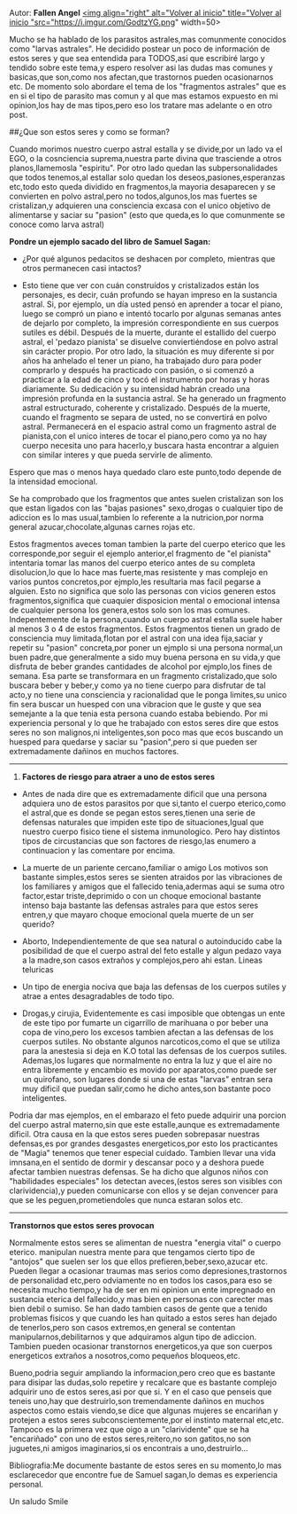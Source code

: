 Autor: **Fallen Angel**
<a href="https://github.com/Ocul-LB/Projecto-LB/wiki"><img align="right" alt="Volver al inicio" title="Volver al inicio "src="https://i.imgur.com/GodtzYG.png" width=50></a>

Mucho se ha hablado de los parasitos astrales,mas comunmente conocidos como "larvas astrales".
He decidido postear un poco de información de estos seres y que sea entendida para TODOS,asi que escribiré largo y tendido sobre este tema,y espero resolver asi las dudas mas comunes y basicas,que son,como nos afectan,que trastornos pueden ocasionarnos etc.
De momento solo abordare el tema de los "fragmentos astrales" que es en si el tipo de parasito mas comun y al que mas estamos expuesto en mi opinion,los hay de mas tipos,pero eso los tratare mas adelante o en otro post.

##¿Que son estos seres y como se forman?

Cuando morimos nuestro cuerpo astral estalla y se divide,por un lado va el EGO, o la cosnciencia suprema,nuestra parte divina que trasciende a otros planos,llamemosla "espiritu".
Por otro lado quedan las subpersonalidades que todos tenemos,al estallar solo quedan los deseos,pasiones,esperanzas etc,todo esto queda dividido en fragmentos,la mayoria desaparecen y se convierten en polvo astral,pero no todos,algunos,los mas fuertes se cristalizan,y adquieren una consciencia excasa con el unico objetivo de alimentarse y saciar su "pasion" (esto que queda,es lo que comunmente se conoce como larva astral)

**Pondre un ejemplo sacado del libro de Samuel Sagan:**

* ¿Por qué algunos pedacitos se deshacen por completo, mientras que otros permanecen casi intactos?

 * Esto tiene que ver con cuán construídos y cristalizados están los personajes, es decir, cuán profundo se hayan impreso en la sustancia astral. Si, por ejemplo, un día usted pensó en aprender a tocar el piano, luego se compró un piano e intentó tocarlo por algunas semanas antes de dejarlo por completo, la impresión correspondiente en sus cuerpos sutiles es débil. Después de la muerte, durante el estallido del cuerpo astral, el 'pedazo pianista' se disuelve conviertiéndose en polvo astral sin carácter propio. Por otro lado, la situación es muy diferente si por años ha anhelado el tener un piano, ha trabajado duro para poder comprarlo y después ha practicado con pasión, o si comenzó a practicar a la edad de cinco y tocó el instrumento por horas y horas diariamente. Su dedicación y su intensidad habrán creado una impresión profunda en la sustancia astral. Se ha generado un fragmento astral estructurado, coherente y cristalizado. Después de la muerte, cuando el fragmento se separa de usted, no se convertirá en polvo astral. Permanecerá en el espacio astral como un fragmento astral de pianista,con el unico interes de tocar el piano,pero como ya no hay cuerpo necesita uno para hacerlo,y buscara hasta encontrar a alguien con similar interes y que pueda servirle de alimento.

Espero que mas o menos haya quedado claro este punto,todo depende de la intensidad emocional.

Se ha comprobado que los fragmentos que antes suelen cristalizan son los que estan ligados con las "bajas pasiones" sexo,drogas o cualquier tipo de adiccion es lo mas usual,tambien lo referente a la nutricion,por norma general azucar,chocolate,algunas carnes rojas etc.

Estos fragmentos aveces toman tambien la parte del cuerpo eterico que les corresponde,por seguir el ejemplo anterior,el fragmento de "el pianista" intentaria tomar las manos del cuerpo eterico antes de su completa disolucion,lo que lo hace mas fuerte,mas resistente y mas complejo en varios puntos concretos,por ejmplo,les resultaria mas facil pegarse a alguien.
Esto no significa que solo las personas con vicios generen estos fragmentos,significa que cuaquier disposicion mental o emocional intensa de cualquier persona los genera,estos solo son los mas comunes.
Indepentemente de la persona,cuando un cuerpo astral estalla suele haber al menos 3 o 4 de estos fragmentos.
Estos fragmentos tienen un grado de consciencia muy limitada,flotan por el astral con una idea fija,saciar y repetir su "pasion" concreta,por poner un ejmplo si una persona normal,un buen padre,que generalmente a sido muy buena persona en su vida,y que disfruta de beber grandes cantidades de alcohol por ejmplo,los fines de semana.
Esa parte se transformara en un fragmento cristalizado,que solo buscara beber y beber,y como ya no tiene cuerpo para disfrutar de tal acto,y no tiene una consciencia y racionalidad que le ponga limites,su unico fin sera buscar un huesped con una vibracion que le guste y que sea semejante a la que tenia esta persona cuando estaba bebiendo.
Por mi experiencia personal y lo que he trabajado con estos seres dire que estos seres no son malignos,ni inteligentes,son poco mas que ecos buscando un huesped para quedarse y saciar su "pasion",pero si que pueden ser extremadamente dañinos en muchos factores.

<hr/>

1. **Factores de riesgo para atraer a uno de estos seres**

 * Antes de nada dire que es extremadamente dificil que una persona adquiera uno de estos parasitos por que si,tanto el cuerpo eterico,como el astral,que es donde se pegan estos seres,tienen una serie de defensas naturales que impiden este tipo de situaciones,Igual que nuestro cuerpo fisico tiene el sistema inmunologico.
Pero hay distintos tipos de circustancias que son factores de riesgo,las enumero a continuacion y las comentare por encima.


 * La muerte de un pariente cercano,familiar o amigo
Los motivos son bastante simples,estos seres se sienten atraidos por las vibraciones de los familiares y amigos que el fallecido tenia,adermas aqui se suma otro factor,estar triste,deprimido o con un choque emocional bastante intenso baja bastante las defensas astrales para que estos seres entren,y que mayaro choque emocional quela muerte de un ser querido?

 * Aborto,
Independientemente de que sea natural o autoinducido cabe la posibilidad de que el cuerpo astral del feto estalle y algun pedazo vaya a la madre,son casos extraños y complejos,pero ahi estan.
Lineas teluricas

 * Un tipo de energia nociva que baja las defensas de los cuerpos sutiles y atrae a entes desagradables de todo tipo.

 * Drogas,y cirujia, Evidentemente es casi imposible que obtengas un ente de este tipo por fumarte un cigarrillo de marihuana o por beber una copa de vino,pero los excesos tambien afectan a las defensas de los cuerpos sutiles.
No obstante algunos narcoticos,como el que se utiliza para la anestesia si deja en K.O total las defensas de los cuerpos sutiles.
Ademas,los lugares que normalmente no entra la luz y que el aire no entra libremente y encambio es movido por aparatos,como puede ser un quirofano, son lugares donde si una de estas "larvas" entran sera muy dificil que puedan salir,como he dicho antes,son bastante poco inteligentes.

Podria dar mas ejemplos, en el embarazo el feto puede adquirir una porcion del cuerpo astral materno,sin que este estalle,aunque es extremadamente dificil.
Otra causa en la que estos seres pueden sobrepasar nuestras defensas,es por grandes desgastes energeticos,por esto los practicantes de "Magia" tenemos que tener especial cuidado.
Tambien llevar una vida imnsana,en el sentido de dormir y descansar poco y a deshora puede afectar tambien nuestras defensas.
Se ha dicho que algunos niños con "habilidades especiales" los detectan aveces,(estos seres son visibles con clarividencia),y pueden comunicarse con ellos y se dejan convencer para que se les peguen,prometiendoles que nunca estaran solos etc.

<hr/>

**Transtornos que estos seres provocan**

Normalmente estos seres se alimentan de nuestra "energia vital" o cuerpo eterico.
manipulan nuestra mente para que tengamos cierto tipo de "antojos" que suelen ser los que ellos prefieren,beber,sexo,azucar etc.
Pueden llegar a ocasionar traumas mas serios como depresiones,trastornos de personalidad etc,pero odviamente no en todos los casos,para eso se necesita mucho tiempo,y ha de ser en mi opinion un ente impregnado en sustancia eterica del fallecido,y mas bien en personas con carecter mas bien debil o sumiso.
Se han dado tambien casos de gente que a tenido problemas fisicos y que cuando les han quitado a estos seres han dejado de tenerlos,pero son casos extremos,en general se contentan manipularnos,debilitarnos y que adquiramos algun tipo de adiccion.
Tambien pueden ocasionar transtornos energeticos,ya que son cuerpos energeticos extraños a nosotros,como pequeños bloqueos,etc.

Bueno,podria seguir ampliando la informacion,pero creo que es bastante para disipar las dudas,solo repetire y recalcare que es bastante complejo adquirir uno de estos seres,asi por que si.
Y en el caso que penseis que teneis uno,hay que destruirlo,son tremendamente dañinos en muchos aspectos como estais viendo,se dice que algunas mujeres se encariñan y protejen a estos seres subconscientemente,por el instinto maternal etc,etc.
Tampoco es la primera vez que oigo a un "clarividente" que se ha "encariñado" con uno de estos seres,reitero,no son gatitos,no son juguetes,ni amigos imaginarios,si os encontrais a uno,destruirlo...

Bibliografia:Me documente bastante de estos seres en su momento,lo mas esclarecedor que encontre fue de Samuel sagan,lo demas es experiencia personal.

Un saludo  Smile 
